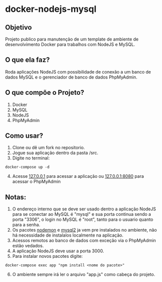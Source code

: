 # docker-nodejs-mysql

## Objetivo
Projeto publico para manutenção de um template de ambiente de desenvolvimento Docker para trabalhos com NodeJS e MySQL.

## O que ela faz?
Roda aplicações NodeJS com possibilidade de conexão a um banco de dados MySQL e o gerenciador de banco de dados PhpMyAdmin.

## O que compõe o Projeto?
1. Docker
2. MySQL
3. NodeJS
4. PhpMyAdmin

## Como usar?
1. Clone ou dê um fork no repositorio.
2. Jogue sua aplicação dentro da pasta /src.
3. Digite no terminal:
```
docker-compose up -d
```
4. Acesse [127.0.0.1](http://127.0.0.1/) para acessar a aplicação ou [127.0.0.1:8080](http://127.0.0.1:8080) para acessar o PhpMyAdmin

## Notas:
1. O endereço interno que se deve ser usado dentro a aplicação NodeJS para se conectar ao MySQL é "mysql" e sua porta continua sendo a porta "3306", o login no MySQL é "root", tanto para o usuario quanto para a senha.
2. Os pacotes [nodemon](https://www.npmjs.com/package/nodemon) e [mysql2](https://www.npmjs.com/package/mysql2) ja vem pre instalados no ambiente, não há necessidade de instalalos localmente na aplicação.
3. Acessos remotos ao banco de dados com exceção via o PhpMyAdmin estão vedados.
4. A aplicação NodeJS deve usar a porta 3000.
5. Para instalar novos pacotes digite:
```
docker-compose exec app "npm install <nome do pacote>"
```
6. O ambiente sempre irá ler o arquivo "app.js" como cabeça do projeto.
